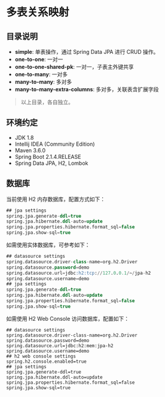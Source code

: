 # 多表关系映射

## 目录说明

* **simple**: 单表操作，通过 Spring Data JPA 进行 CRUD 操作。
* **one-to-one**: 一对一
* **one-to-one-shared-pk**: 一对一，子表主外键共享
* **one-to-many**: 一对多
* **many-to-many**: 多对多
* **many-to-many-extra-columns**: 多对多，关联表含扩展字段

> 以上目录，各自独立。

## 环境约定

* JDK 1.8
* Intellij IDEA (Community Edition)
* Maven 3.6.0
* Spring Boot 2.1.4.RELEASE
* Spring Data JPA, H2, Lombok

## 数据库

当前使用 H2 内存数据库，配置方式如下：

```sql
## jpa settings
spring.jpa.generate-ddl=true
spring.jpa.hibernate.ddl-auto=update
spring.jpa.properties.hibernate.format_sql=false
spring.jpa.show-sql=true
```

如需使用实体数据库，可参考如下：

```sql
## datasource settings
spring.datasource.driver-class-name=org.h2.Driver
spring.datasource.password=demo
spring.datasource.url=jdbc:h2:tcp://127.0.0.1/~/jpa-h2
spring.datasource.username=demo
## jpa settings
spring.jpa.generate-ddl=true
spring.jpa.hibernate.ddl-auto=update
spring.jpa.properties.hibernate.format_sql=false
spring.jpa.show-sql=true
```

如需使用 H2 Web Console 访问数据库，配置如下：

```properties
## datasource settings
spring.datasource.driver-class-name=org.h2.Driver
spring.datasource.password=demo
spring.datasource.url=jdbc:h2:mem:jpa-h2
spring.datasource.username=demo
## h2 web console settings
spring.h2.console.enabled=true
## jpa settings
spring.jpa.generate-ddl=true
spring.jpa.hibernate.ddl-auto=update
spring.jpa.properties.hibernate.format_sql=false
spring.jpa.show-sql=true
```
